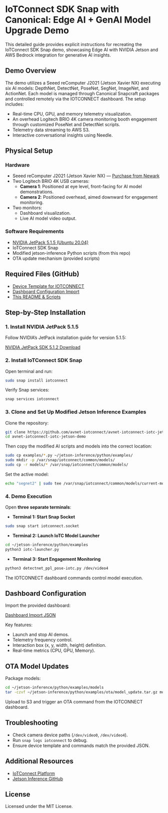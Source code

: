 # IoTConnect SDK Snap with Canonical: Edge AI + GenAI Model Upgrade Demo

This detailed guide provides explicit instructions for recreating the IoTConnect SDK Snap demo, showcasing Edge AI with NVIDIA Jetson and AWS Bedrock integration for generative AI insights.

## Demo Overview

The demo utilizes a Seeed reComputer J2021 (Jetson Xavier NX) executing six AI models: DepthNet, DetectNet, PoseNet, SegNet, ImageNet, and ActionNet. Each model is managed through Canonical Snapcraft packages and controlled remotely via the IOTCONNECT dashboard. The setup includes:

- Real-time CPU, GPU, and memory telemetry visualization.
- An overhead Logitech BRIO 4K camera monitoring booth engagement through customized PoseNet and DetectNet scripts.
- Telemetry data streaming to AWS S3.
- Interactive conversational insights using Needle.

## Physical Setup

### Hardware

- Seeed reComputer J2021 (Jetson Xavier NX) — [Purchase from Newark](https://www.newark.com/seeed-studio/110061381/nvidia-jetson-xavier-nx-8gb-16gb/dp/62AK4319)
- Two Logitech BRIO 4K USB cameras:
  - **Camera 1**: Positioned at eye level, front-facing for AI model demonstrations.
  - **Camera 2**: Positioned overhead, aimed downward for engagement monitoring.
- Two monitors:
  - Dashboard visualization.
  - Live AI model video output.

### Software Requirements

- [NVIDIA JetPack 5.1.5 (Ubuntu 20.04)](https://developer.nvidia.com/embedded/jetpack-sdk-512)
- IoTConnect SDK Snap
- Modified jetson-inference Python scripts (from this repo)
- OTA update mechanism (provided scripts)

## Required Files (GitHub)

- [Device Template for IOTCONNECT](https://github.com/avnet-iotconnect/avnet-iotconnect-iotc-jetson-demo/blob/master/templates/NVIDIAdemo_template.json)
- [Dashboard Configuration Import](https://github.com/avnet-iotconnect/avnet-iotconnect-iotc-jetson-demo/blob/master/dashboards/AWS_CXO-Canonical_NVIDIA_Jetson_dashboard_export.json)
- [This README & Scripts](https://github.com/avnet-iotconnect/avnet-iotconnect-iotc-jetson-demo)

## Step-by-Step Installation

### 1. Install NVIDIA JetPack 5.1.5

Follow NVIDIA’s JetPack installation guide for version 5.1.5:

[NVIDIA JetPack SDK 5.1.2 Download](https://developer.nvidia.com/embedded/jetpack-sdk-512)

### 2. Install IoTConnect SDK Snap

Open terminal and run:

```bash
sudo snap install iotconnect
```

Verify Snap services:

```bash
snap services iotconnect
```

### 3. Clone and Set Up Modified Jetson Inference Examples

Clone the repository:

```bash
git clone https://github.com/avnet-iotconnect/avnet-iotconnect-iotc-jetson-demo.git
cd avnet-iotconnect-iotc-jetson-demo
```

Then copy the modified AI scripts and models into the correct location:

```bash
sudo cp examples/*.py ~/jetson-inference/python/examples/
sudo mkdir -p /var/snap/iotconnect/common/models/
sudo cp -r models/* /var/snap/iotconnect/common/models/
```

Set the active model:

```bash
echo "segnet2" | sudo tee /var/snap/iotconnect/common/models/current-model.txt
```

### 4. Demo Execution

Open **three separate terminals**:

- **Terminal 1: Start Snap Socket**

```bash
sudo snap start iotconnect.socket
```

- **Terminal 2: Launch IoTC Model Launcher**

```bash
cd ~/jetson-inference/python/examples
python3 iotc-launcher.py
```

- **Terminal 3: Start Engagement Monitoring**

```bash
python3 detectnet_ppl_pose-iotc.py /dev/video4
```

The IOTCONNECT dashboard commands control model execution.

## Dashboard Configuration

Import the provided dashboard:

[Dashboard Import JSON](https://github.com/avnet-iotconnect/avnet-iotconnect-iotc-jetson-demo/blob/master/dashboards/AWS_CXO-Canonical_NVIDIA_Jetson_dashboard_export.json)

Key features:

- Launch and stop AI demos.
- Telemetry frequency control.
- Interaction box (x, y, width, height) definition.
- Real-time metrics (CPU, GPU, Memory).

## OTA Model Updates

Package models:

```bash
cd ~/jetson-inference/python/examples/models
tar -czvf ~/jetson-inference/python/examples/ota/model_update.tar.gz model.onnx labels.txt config.json
```

Upload to S3 and trigger an OTA command from the IOTCONNECT dashboard.

## Troubleshooting

- Check camera device paths (`/dev/video0`, `/dev/video4`).
- Run `snap logs iotconnect` to debug.
- Ensure device template and commands match the provided JSON.

## Additional Resources

- [IoTConnect Platform](https://www.iotconnect.io)
- [Jetson Inference GitHub](https://github.com/dusty-nv/jetson-inference)

## License

Licensed under the MIT License.

